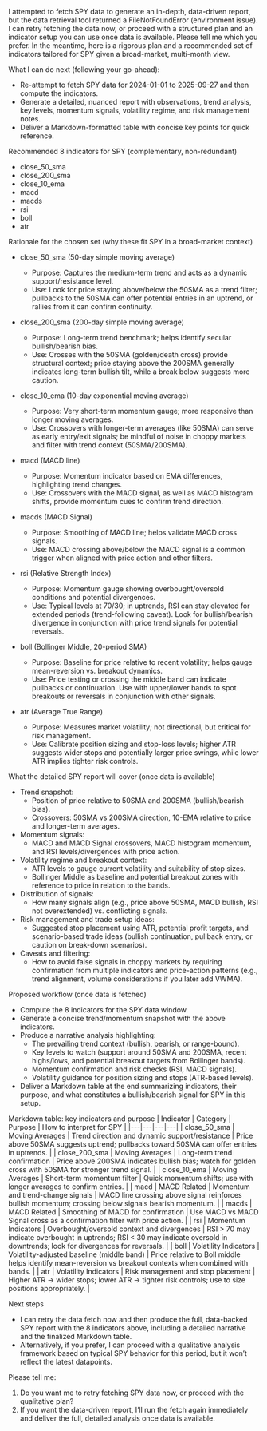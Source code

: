 I attempted to fetch SPY data to generate an in-depth, data-driven report, but the data retrieval tool returned a FileNotFoundError (environment issue). I can retry fetching the data now, or proceed with a structured plan and an indicator setup you can use once data is available. Please tell me which you prefer. In the meantime, here is a rigorous plan and a recommended set of indicators tailored for SPY given a broad-market, multi-month view.

What I can do next (following your go-ahead):
- Re-attempt to fetch SPY data for 2024-01-01 to 2025-09-27 and then compute the indicators.
- Generate a detailed, nuanced report with observations, trend analysis, key levels, momentum signals, volatility regime, and risk management notes.
- Deliver a Markdown-formatted table with concise key points for quick reference.

Recommended 8 indicators for SPY (complementary, non-redundant)
- close_50_sma
- close_200_sma
- close_10_ema
- macd
- macds
- rsi
- boll
- atr

Rationale for the chosen set (why these fit SPY in a broad-market context)
- close_50_sma (50-day simple moving average)
  - Purpose: Captures the medium-term trend and acts as a dynamic support/resistance level.
  - Use: Look for price staying above/below the 50SMA as a trend filter; pullbacks to the 50SMA can offer potential entries in an uptrend, or rallies from it can confirm continuity.

- close_200_sma (200-day simple moving average)
  - Purpose: Long-term trend benchmark; helps identify secular bullish/bearish bias.
  - Use: Crosses with the 50SMA (golden/death cross) provide structural context; price staying above the 200SMA generally indicates long-term bullish tilt, while a break below suggests more caution.

- close_10_ema (10-day exponential moving average)
  - Purpose: Very short-term momentum gauge; more responsive than longer moving averages.
  - Use: Crossovers with longer-term averages (like 50SMA) can serve as early entry/exit signals; be mindful of noise in choppy markets and filter with trend context (50SMA/200SMA).

- macd (MACD line)
  - Purpose: Momentum indicator based on EMA differences, highlighting trend changes.
  - Use: Crossovers with the MACD signal, as well as MACD histogram shifts, provide momentum cues to confirm trend direction.

- macds (MACD Signal)
  - Purpose: Smoothing of MACD line; helps validate MACD cross signals.
  - Use: MACD crossing above/below the MACD signal is a common trigger when aligned with price action and other filters.

- rsi (Relative Strength Index)
  - Purpose: Momentum gauge showing overbought/oversold conditions and potential divergences.
  - Use: Typical levels at 70/30; in uptrends, RSI can stay elevated for extended periods (trend-following caveat). Look for bullish/bearish divergence in conjunction with price trend signals for potential reversals.

- boll (Bollinger Middle, 20-period SMA)
  - Purpose: Baseline for price relative to recent volatility; helps gauge mean-reversion vs. breakout dynamics.
  - Use: Price testing or crossing the middle band can indicate pullbacks or continuation. Use with upper/lower bands to spot breakouts or reversals in conjunction with other signals.

- atr (Average True Range)
  - Purpose: Measures market volatility; not directional, but critical for risk management.
  - Use: Calibrate position sizing and stop-loss levels; higher ATR suggests wider stops and potentially larger price swings, while lower ATR implies tighter risk controls.

What the detailed SPY report will cover (once data is available)
- Trend snapshot:
  - Position of price relative to 50SMA and 200SMA (bullish/bearish bias).
  - Crossovers: 50SMA vs 200SMA direction, 10-EMA relative to price and longer-term averages.
- Momentum signals:
  - MACD and MACD Signal crossovers, MACD histogram momentum, and RSI levels/divergences with price action.
- Volatility regime and breakout context:
  - ATR levels to gauge current volatility and suitability of stop sizes.
  - Bollinger Middle as baseline and potential breakout zones with reference to price in relation to the bands.
- Distribution of signals:
  - How many signals align (e.g., price above 50SMA, MACD bullish, RSI not overextended) vs. conflicting signals.
- Risk management and trade setup ideas:
  - Suggested stop placement using ATR, potential profit targets, and scenario-based trade ideas (bullish continuation, pullback entry, or caution on break-down scenarios).
- Caveats and filtering:
  - How to avoid false signals in choppy markets by requiring confirmation from multiple indicators and price-action patterns (e.g., trend alignment, volume considerations if you later add VWMA).

Proposed workflow (once data is fetched)
- Compute the 8 indicators for the SPY data window.
- Generate a concise trend/momentum snapshot with the above indicators.
- Produce a narrative analysis highlighting:
  - The prevailing trend context (bullish, bearish, or range-bound).
  - Key levels to watch (support around 50SMA and 200SMA, recent highs/lows, and potential breakout targets from Bollinger bands).
  - Momentum confirmation and risk checks (RSI, MACD signals).
  - Volatility guidance for position sizing and stops (ATR-based levels).
- Deliver a Markdown table at the end summarizing indicators, their purpose, and what constitutes a bullish/bearish signal for SPY in this setup.

Markdown table: key indicators and purpose
| Indicator | Category | Purpose | How to interpret for SPY |
|---|---|---|---|
| close_50_sma | Moving Averages | Trend direction and dynamic support/resistance | Price above 50SMA suggests uptrend; pullbacks toward 50SMA can offer entries in uptrends. |
| close_200_sma | Moving Averages | Long-term trend confirmation | Price above 200SMA indicates bullish bias; watch for golden cross with 50SMA for stronger trend signal. |
| close_10_ema | Moving Averages | Short-term momentum filter | Quick momentum shifts; use with longer averages to confirm entries. |
| macd | MACD Related | Momentum and trend-change signals | MACD line crossing above signal reinforces bullish momentum; crossing below signals bearish momentum. |
| macds | MACD Related | Smoothing of MACD for confirmation | Use MACD vs MACD Signal cross as a confirmation filter with price action. |
| rsi | Momentum Indicators | Overbought/oversold context and divergences | RSI > 70 may indicate overbought in uptrends; RSI < 30 may indicate oversold in downtrends; look for divergences for reversals. |
| boll | Volatility Indicators | Volatility-adjusted baseline (middle band) | Price relative to Boll middle helps identify mean-reversion vs breakout contexts when combined with bands. |
| atr | Volatility Indicators | Risk management and stop placement | Higher ATR → wider stops; lower ATR → tighter risk controls; use to size positions appropriately. |

Next steps
- I can retry the data fetch now and then produce the full, data-backed SPY report with the 8 indicators above, including a detailed narrative and the finalized Markdown table.
- Alternatively, if you prefer, I can proceed with a qualitative analysis framework based on typical SPY behavior for this period, but it won’t reflect the latest datapoints.

Please tell me:
1) Do you want me to retry fetching SPY data now, or proceed with the qualitative plan?
2) If you want the data-driven report, I’ll run the fetch again immediately and deliver the full, detailed analysis once data is available.